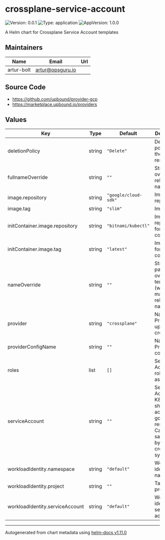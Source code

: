 # crossplane-service-account

![Version: 0.0.1](https://img.shields.io/badge/Version-0.0.1-informational?style=flat-square) ![Type: application](https://img.shields.io/badge/Type-application-informational?style=flat-square) ![AppVersion: 1.0.0](https://img.shields.io/badge/AppVersion-1.0.0-informational?style=flat-square)

A Helm chart for Crossplane Service Account templates

## Maintainers

| Name | Email | Url |
| ---- | ------ | --- |
| artur-bolt | <artur@opsguru.io> |  |

## Source Code

* <https://github.com/upbound/provider-gcp>
* <https://marketplace.upbound.io/providers>

## Values

| Key | Type | Default | Description |
|-----|------|---------|-------------|
| deletionPolicy | string | `"Delete"` | Deletion policy for the resources |
| fullnameOverride | string | `""` | String to override release name |
| image.repository | string | `"google/cloud-sdk"` | Image repository |
| image.tag | string | `"slim"` | Image tag |
| initContainer.image.repository | string | `"bitnami/kubectl"` | Image repository for init container |
| initContainer.image.tag | string | `"latest"` | Image tag for init container |
| nameOverride | string | `""` | String to partially override template (will maintain the release name) |
| provider | string | `"crossplane"` | Name of the Provider: upbound / crossplane |
| providerConfigName | string | `""` | Name of the Provider config |
| roles | list | `[]` | Service Account role assignment |
| serviceAccount | string | `""` | Service Account for K8s job, should have access to gcloud resources. Can be the same used by crossplane-system |
| workloadIdentity.namespace | string | `"default"` | Workload identity K8s namespace |
| workloadIdentity.project | string | `""` | Target GCP project |
| workloadIdentity.serviceAccount | string | `"default"` | Workload identity K8s service account |

----------------------------------------------
Autogenerated from chart metadata using [helm-docs v1.11.0](https://github.com/norwoodj/helm-docs/releases/v1.11.0)
